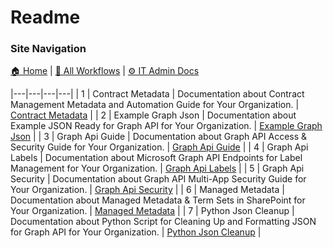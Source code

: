 # Readme

### Site Navigation
[🏠 Home](../../README.md) | [📂 All Workflows](../../users/users.md) | [⚙ IT Admin Docs](../../it-admins/README.md)

|---|---|---|---|
| 1 | Contract Metadata | Documentation about Contract Management Metadata and Automation Guide for Your Organization. | [Contract Metadata](contract-metadata.md) |
| 2 | Example Graph Json | Documentation about Example JSON Ready for Graph API for Your Organization. | [Example Graph Json](example-graph-json.md) |
| 3 | Graph Api Guide | Documentation about Graph API Access & Security Guide for Your Organization. | [Graph Api Guide](graph-api-guide.md) |
| 4 | Graph Api Labels | Documentation about Microsoft Graph API Endpoints for Label Management for Your Organization. | [Graph Api Labels](graph-api-labels.md) |
| 5 | Graph Api Security | Documentation about Graph API Multi-App Security Guide for Your Organization. | [Graph Api Security](graph-api-security.md) |
| 6 | Managed Metadata | Documentation about Managed Metadata & Term Sets in SharePoint for Your Organization. | [Managed Metadata](managed-metadata.md) |
| 7 | Python Json Cleanup | Documentation about Python Script for Cleaning Up and Formatting JSON for Graph API for Your Organization. | [Python Json Cleanup](python-json-cleanup.md) |